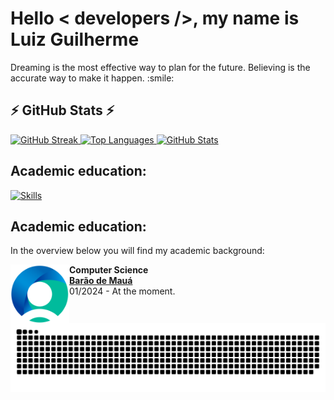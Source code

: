 <!-- Head -->

<h1 align="left">Hello < developers />, my name is Luiz Guilherme</h1>

<div align="left" size='20px'>
  Dreaming is the most effective way to plan for the future. Believing is the accurate way to make it happen. :smile: 
</div>

<!-- Stats -->

<h2 align="left">⚡ GitHub Stats ⚡</h2>

<div align="left">
    <a href="https://github.com/LuiFoo">
        <img src="https://github-readme-streak-stats.herokuapp.com?user=LuiFoo&theme=transparent&date_format=j%20M%5B%20Y%5D&card_width=1124&exclude_days=Sun%2CSat&border_radius=8&border=1E2228" alt="GitHub Streak" />
    </a>
    <a href="https://github.com/LuiFoo">
        <img src="https://github-readme-stats.vercel.app/api/top-langs/?username=LuiFoo&layout=compact&theme=transparent&card_width=1124&border_radius=8&border_color=1E2228" alt="Top Languages" />
    </a>
    <a href="https://github.com/LuiFoo">
        <img src="https://github-readme-stats-mu-red-43.vercel.app/api?username=LuiFoo&count_private=true&show_icons=true&theme=transparent&card_width=1124&border_radius=8&border_color=1E2228&custom_title=STATS" alt="GitHub Stats" />
    </a>
</div>

<!-- Stats -->

<h2> Academic education: </h2>
<div align="left">
    <a href="https://github.com/LuiFoo">
        <img height="48px" src="https://skillicons.dev/icons?i=html,css,js,nodejs,ruby,cs,cpp,py,figma,vscode,visualstudio" alt="Skills" />
    </a>
</div>

<!-- Academic Education -->

<div align="left">
  <h2> Academic education: </h2>
  <p>In the overview below you will find my academic background:</p>
  <a href='https://www.baraodemaua.br'>
    <img align="left" height="94px" width="94px" alt="Warpnet" src='./src/assets/logo-faculdade.png'>
  </a>
    
  **Computer Science** \
   [**Barão de Mauá**](https://www.baraodemaua.br/) \
 	 01/2024 - At the moment.

</div>

<!-- Snake -->

<picture>
  <source media="(prefers-color-scheme: dark)" srcset="https://raw.githubusercontent.com/platane/snk/output/github-contribution-grid-snake-dark.svg"/>
  <source media="(prefers-color-scheme: light)" srcset="https://raw.githubusercontent.com/platane/snk/output/github-contribution-grid-snake.svg"/>
  <img alt="github contribution grid snake animation" src="https://raw.githubusercontent.com/platane/snk/output/github-contribution-grid-snake.svg"/>
</picture>
